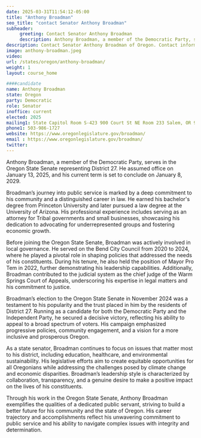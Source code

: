 ```yaml
---
date: 2025-03-31T11:54:12-05:00
title: "Anthony Broadman"
seo_title: "contact Senator Anthony Broadman"
subheader:
     greeting: Contact Senator Anthony Broadman
     description: Anthony Broadman, a member of the Democratic Party, serves in the Oregon State Senate representing District 27. He assumed office on January 13, 2025, and his current term is set to conclude on January 8, 2029.
description: Contact Senator Anthony Broadman of Oregon. Contact information for Anthony Broadman includes email address, phone number, and mailing address.
image: anthony-broadman.jpeg
video:
url: /states/oregon/anthony-broadman/
weight: 1
layout: course_home

####candidate
name: Anthony Broadman
state: Oregon
party: Democratic
role: Senator
inoffice: current
elected: 2025
mailing1: State Capitol Room S-423 900 Court St NE Room 233 Salem, OR 97301
phone1: 503-986-1727
website: https://www.oregonlegislature.gov/broadman/
email : https://www.oregonlegislature.gov/broadman/
twitter: 
---
```

Anthony Broadman, a member of the Democratic Party, serves in the Oregon State Senate representing District 27. He assumed office on January 13, 2025, and his current term is set to conclude on January 8, 2029.

Broadman’s journey into public service is marked by a deep commitment to his community and a distinguished career in law. He earned his bachelor's degree from Princeton University and later pursued a law degree at the University of Arizona. His professional experience includes serving as an attorney for Tribal governments and small businesses, showcasing his dedication to advocating for underrepresented groups and fostering economic growth.

Before joining the Oregon State Senate, Broadman was actively involved in local governance. He served on the Bend City Council from 2020 to 2024, where he played a pivotal role in shaping policies that addressed the needs of his constituents. During his tenure, he also held the position of Mayor Pro Tem in 2022, further demonstrating his leadership capabilities. Additionally, Broadman contributed to the judicial system as the chief judge of the Warm Springs Court of Appeals, underscoring his expertise in legal matters and his commitment to justice.

Broadman’s election to the Oregon State Senate in November 2024 was a testament to his popularity and the trust placed in him by the residents of District 27. Running as a candidate for both the Democratic Party and the Independent Party, he secured a decisive victory, reflecting his ability to appeal to a broad spectrum of voters. His campaign emphasized progressive policies, community engagement, and a vision for a more inclusive and prosperous Oregon.

As a state senator, Broadman continues to focus on issues that matter most to his district, including education, healthcare, and environmental sustainability. His legislative efforts aim to create equitable opportunities for all Oregonians while addressing the challenges posed by climate change and economic disparities. Broadman’s leadership style is characterized by collaboration, transparency, and a genuine desire to make a positive impact on the lives of his constituents.

Through his work in the Oregon State Senate, Anthony Broadman exemplifies the qualities of a dedicated public servant, striving to build a better future for his community and the state of Oregon. His career trajectory and accomplishments reflect his unwavering commitment to public service and his ability to navigate complex issues with integrity and determination.
